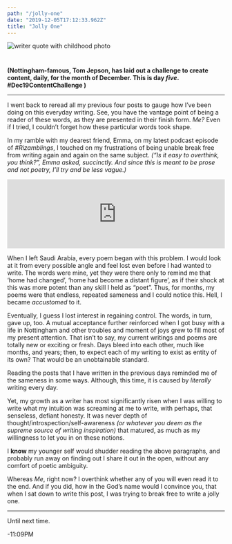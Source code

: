 ```yaml
---
path: "/jolly-one"
date: "2019-12-05T17:12:33.962Z"
title: "Jolly One"
---
```


<img src="/blog/author.png" alt="writer quote with childhood photo" style="margin: 0px 0 40px; display: block; max-width: 100%;" />


**(Nottingham-famous, Tom Jepson, has laid out a challenge to create content, daily, for the month of December. This is day _five_. #Dec19ContentChallenge )**    
<hr/>   


I went back to reread all my previous four posts to gauge how I’ve been doing on this everyday writing. See, you have the vantage point of being a reader of these words, as they are presented in their finish form. _Me?_ Even if I tried, I couldn’t forget how these particular words took shape. 

In my ramble with my dearest friend, Emma, on my latest podcast episode of _#Rizamblings_, I touched on my frustrations of being unable break free from writing again and again on the same subject. _(“Is it easy to overthink, you think?”, Emma asked, succinctly. And since this is meant to be prose and not poetry, I’ll try and be less vague.)_  


<iframe src="https://pods.slantedpress.com/embed/3/ef45902940b0ec6a8723c6812004dac6" width="100%" height="160px" style="border:none"></iframe>

When I left Saudi Arabia, every poem began with this problem. I would look at it from every possible angle and feel lost even before I had wanted to write. The words were mine, yet they were there only to remind me that ‘home had changed’, ‘home had become a distant figure’, as if their shock at this was more potent than any skill I held as “poet”. Thus, for months, my poems were that endless, repeated sameness and I could notice this. Hell, I became _accustomed_ to it.  


Eventually, I guess I lost interest in regaining control. The words, in turn, gave up, too. A mutual acceptance further reinforced when I got busy with a life in Nottingham and other troubles and moment of joys grew to fill most of my present attention. That isn’t to say, my current writings and poems are totally new or exciting or fresh. Days bleed into each other, much like months, and years; then, to expect each of my writing to exist as entity of its own? That would be an unobtainable standard.  


Reading the posts that I have written in the previous days reminded me of the sameness in some ways. Although, this time, it is caused by _literally_ writing every day.  


Yet, my growth as a writer has most significantly risen when I was willing to write what my intuition was screaming at me to write, with perhaps, that senseless, defiant honesty. It was never depth of thought/introspection/self-awareness _(or whatever you deem as the supreme source of writing inspiration)_ that matured, as much as my willingness to let you in on these notions.  


I **know** my younger self would shudder reading the above paragraphs, and probably run away on finding out I share it out in the open, without any comfort of poetic ambiguity.  


Whereas _Me_, right now? I overthink whether any of you will even read it to the end. And if you did, how in the God’s name would I convince you, that when I sat down to write this post, I was trying to break free to write a jolly one.  






<hr>  


Until next time.  

-11:09PM